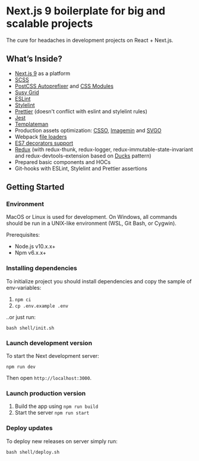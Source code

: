 # Next.js 9 boilerplate for big and scalable projects

The cure for headaches in development projects on React + Next.js.

## <a name="inside">What’s Inside?</a>
- [Next.js 9](https://nextjs.org/docs) as a platform
- [SCSS](https://sass-lang.com/documentation)
- [PostCSS Autoprefixer](https://autoprefixer.github.io/) and [CSS Modules](https://github.com/css-modules/css-modules)
- [Susy Grid](https://www.oddbird.net/susy/docs/)
- [ESLint](https://eslint.org/)
- [Stylelint](https://stylelint.io/user-guide)
- [Prettier](https://prettier.io/) (doesn't conflict with eslint and stylelint rules)
- [Jest](https://jestjs.io/)
- [Templateman](https://github.com/adlite/templateman)
- Production assets optimization: [CSSO](https://github.com/css/csso), [Imagemin](https://github.com/Klathmon/imagemin-webpack-plugin) and [SVGO](https://github.com/Klathmon/imagemin-webpack-plugin#optionssvgo)
- Webpack [file loaders](https://webpack.js.org/loaders/file-loader/)
- [ES7 decorators support](https://babeljs.io/docs/en/next/babel-plugin-proposal-decorators)
- [Redux](https://redux.js.org/) (with redux-thunk, redux-logger, redux-immutable-state-invariant and redux-devtools-extension based on [Ducks](https://github.com/erikras/ducks-modular-redux) pattern)
- Prepared basic components and HOCs
- Git-hooks with ESLint, Stylelint and Prettier assertions

## <a name="get-started">Getting Started</a>
### Environment
MacOS or Linux is used for development. 
On Windows, all commands should be run in a UNIX-like environment (WSL, Git Bash, or Cygwin).

Prerequisites:
- Node.js v10.x.x+
- Npm v6.x.x+

### Installing dependencies
To initialize project you should install dependencies and copy the sample of env-variables:
1. `npm ci`
2. `cp .env.example .env`

..or just run:
```
bash shell/init.sh
```

### Launch development version
To start the Next development server:
```
npm run dev
```
Then open `http://localhost:3000`.

### Launch production version
1. Build the app using `npm run build`
2. Start the server `npm run start`

### Deploy updates
To deploy new releases on server simply run:
```
bash shell/deploy.sh
```
